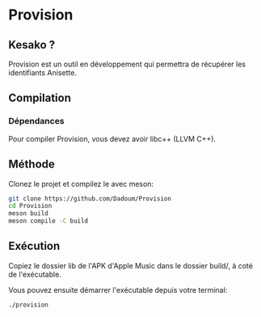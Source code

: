 # Provision

## Kesako ?

Provision est un outil en développement qui permettra de récupérer les identifiants Anisette.

## Compilation

### Dépendances
Pour compiler Provision, vous devez avoir libc++ (LLVM C++).

## Méthode

Clonez le projet et compilez le avec meson:

```bash
git clone https://github.com/Dadoum/Provision
cd Provision
meson build
meson compile -C build
```

## Exécution

Copiez le dossier lib de l'APK d'Apple Music dans le dossier build/, à coté de l'exécutable.

Vous pouvez ensuite démarrer l'exécutable depuis votre terminal:

```bash
./provision
```

